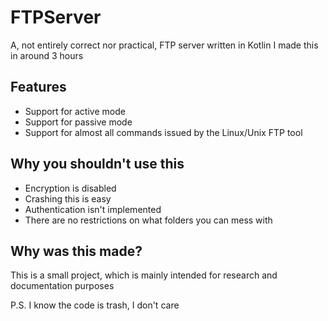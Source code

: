 
# FTPServer
A, not entirely correct nor practical, FTP server written in Kotlin
I made this in around 3 hours

## Features
- Support for active mode
- Support for passive mode
- Support for almost all commands issued by the Linux/Unix FTP tool

## Why you shouldn't use this
- Encryption is disabled
- Crashing this is easy
- Authentication isn't implemented
- There are no restrictions on what folders you can mess with

## Why was this made?
This is a small project, which is mainly intended for research and documentation purposes

P.S. I know the code is trash, I don't care
